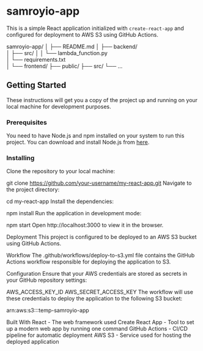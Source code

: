 # samroyio-app

This is a simple React application initialized with `create-react-app` and configured for deployment to AWS S3 using GitHub Actions.

samroyio-app/
│
├── README.md
│
├── backend/     
│   ├── src/
│   │   └── lambda_function.py  
│   └── requirements.txt    
│
└── frontend/
    ├── public/
    ├── src/
    └── ...


## Getting Started

These instructions will get you a copy of the project up and running on your local machine for development purposes.

### Prerequisites

You need to have Node.js and npm installed on your system to run this project. You can download and install Node.js from [here](https://nodejs.org/).

### Installing

Clone the repository to your local machine:

git clone https://github.com/your-username/my-react-app.git
Navigate to the project directory:

cd my-react-app
Install the dependencies:

npm install
Run the application in development mode:

npm start
Open http://localhost:3000 to view it in the browser.

Deployment
This project is configured to be deployed to an AWS S3 bucket using GitHub Actions.

Workflow
The .github/workflows/deploy-to-s3.yml file contains the GitHub Actions workflow responsible for deploying the application to S3.

Configuration
Ensure that your AWS credentials are stored as secrets in your GitHub repository settings:

AWS_ACCESS_KEY_ID
AWS_SECRET_ACCESS_KEY
The workflow will use these credentials to deploy the application to the following S3 bucket:

arn:aws:s3:::temp-samroyio-app

Built With
React - The web framework used
Create React App - Tool to set up a modern web app by running one command
GitHub Actions - CI/CD pipeline for automatic deployment
AWS S3 - Service used for hosting the deployed application